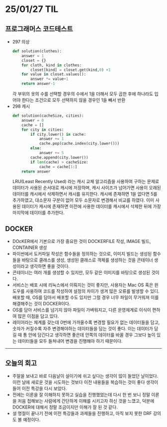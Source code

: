 # 25/01/27 TIL
## 프로그래머스 코드테스트
  - 297 의상
    ```python
    def solution(clothes):
        answer = 1
        closet = {}
        for cloth, kind in clothes:
            closet[kind] = closet.get(kind,0) +1
        for value in closet.values():
            answer *= value+1
        return answer-1
    ```
    각 부위의 옷의 수를 선택할 경우의 수에서 1을 더해서 모두 곱한 후에 하나라도 입어야 한다는 조건으로 모두 선택하지 않을 경우인 1을 빼서 반환
  - 298 캐시
    ```python
    def solution(cacheSize, cities):
        answer = 0
        cache = []
        for city in cities:
            if city.lower() in cache:
                answer += 1
                cache.pop(cache.index(city.lower()))
            else:
                answer += 5
            cache.append(city.lower())
            if len(cache) > cacheSize:
                cache = cache[1:]
        return answer
    ```
    LRU(Least Recently Used) 라는 캐시 교체 알고리즘을 사용하여 구하는 문제로 데이터가 사용된 순서대로 캐시에 저장하며, 캐시 사이즈가 넘어가면 사용이 오래된 데이터를 캐시에서 삭제하면서 캐시를 유지한다. 캐시에 존재하면 1을 없다면 5를 추가하였고, 대소문자 구분이 없어 모두 소문자로 변경해서 비교를 하였다. 이미 사용된 데이터가 캐시에 존재하면 이전에 사용한 데이터를 캐시에서 삭제한 뒤에 가장 마지막에 데이터를 추가한다.

## DOCKER
  - DOcKER에서 기본으로 가장 중요한 것이 DOCKERFILE 작성, IMAGE 빌드, CONTAINER 생성
  - 파이썬에서 도커파일 작성은 함수들을 정의하는 것으로, 이미지 빌드는 생성된 함수들을 바탕으로 클래스를 생성, 생성된 클래스로 객체를 생성하는 것을 콘테이너 생성이라고 생각하면 좋을 것이다.
  - 콘테이너는 여러 개를 생성할 수 있지만, 모두 같은 이미지를 바탕으로 생성된 것이다.
  - 서비스는 배포 시에 리눅스에서 이뤄지는 것이 좋지만, 사용자는 Mac OS 혹은 윈도우를 사용하여 코드를 작성하여 설정의 차이가 생겨 많은 오류를 발생할 수 있디. 배포할 때, OS를 담아서 배포할 수도 있지만 그럴 경우 너무 파일이 무거워져 이를 해결해주는 것이 DOCKER이다.
  - OS를 담아 서비스를 넘기지 않아 파일이 가벼워지고, 다른 운영체계로 이식이 편하여 많은 이점을 담고 있다.
  - 레이어라는 체계를 갖는데 0번에 가까울수록 변경할 필요가 없는 데이터들을 담고, 숫자가 커질수록 자주 변경해야하는 데이터들을 담는 것이 좋다. 이는 데이터가 담길 때 통 안에 담긴다고 생각하면 좋은데 안쪽의 데이터를 바꿀 경우 그보다 높이 있는 데이터들을 모두 들쳐내어 변경을 진행해야 하기 때문이다.
--------
## 오늘의 회고
  - 주말을 보내고 바로 다음날이 설이기에 쉬고 싶다는 생각이 많이 들었던 날이었다. 이런 날에 새로운 것을 시도하는 것보다 이전 내용들을 복습하는 것이 좋다 생각이 들어 이전 특강을 다시 보았다.
  - 전에는 이론을 잘 이해하지 못하고 실습을 진행했었는데 다시 한 번 보니 정말 이론을 처음 접해보는 사람에게 간단하게 이해를 시키고자 하신 것을 느꼈고, 덕분에 DOCKER에 대해서 정말 조금이지만 이해가 잘 된 것 같다.
  - 설 명절이 끝나기 전에 이전 특강들과 과제들을 진행하고, 아직 보지 못한 DRF 강의도 볼 예정이다.